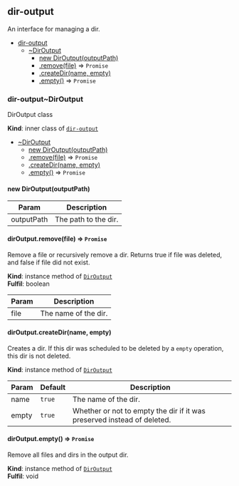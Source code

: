 <a name="module_dir-output"></a>

## dir-output
An interface for managing a dir.


* [dir-output](#module_dir-output)
    * [~DirOutput](#module_dir-output..DirOutput)
        * [new DirOutput(outputPath)](#new_module_dir-output..DirOutput_new)
        * [.remove(file)](#module_dir-output..DirOutput+remove) ⇒ <code>Promise</code>
        * [.createDir(name, empty)](#module_dir-output..DirOutput+createDir)
        * [.empty()](#module_dir-output..DirOutput+empty) ⇒ <code>Promise</code>

<a name="module_dir-output..DirOutput"></a>

### dir-output~DirOutput
DirOutput class

**Kind**: inner class of [<code>dir-output</code>](#module_dir-output)  

* [~DirOutput](#module_dir-output..DirOutput)
    * [new DirOutput(outputPath)](#new_module_dir-output..DirOutput_new)
    * [.remove(file)](#module_dir-output..DirOutput+remove) ⇒ <code>Promise</code>
    * [.createDir(name, empty)](#module_dir-output..DirOutput+createDir)
    * [.empty()](#module_dir-output..DirOutput+empty) ⇒ <code>Promise</code>

<a name="new_module_dir-output..DirOutput_new"></a>

#### new DirOutput(outputPath)

| Param | Description |
| --- | --- |
| outputPath | The path to the dir. |

<a name="module_dir-output..DirOutput+remove"></a>

#### dirOutput.remove(file) ⇒ <code>Promise</code>
Remove a file or recursively remove a dir. Returns true if file was deleted, and false if file did not exist.

**Kind**: instance method of [<code>DirOutput</code>](#module_dir-output..DirOutput)  
**Fulfil**: boolean  

| Param | Description |
| --- | --- |
| file | The name of the dir. |

<a name="module_dir-output..DirOutput+createDir"></a>

#### dirOutput.createDir(name, empty)
Creates a dir. If this dir was scheduled to be deleted by a `empty` operation, this dir is not deleted.

**Kind**: instance method of [<code>DirOutput</code>](#module_dir-output..DirOutput)  

| Param | Default | Description |
| --- | --- | --- |
| name | <code>true</code> | The name of the dir. |
| empty | <code>true</code> | Whether or not to empty the dir if it was preserved instead of deleted. |

<a name="module_dir-output..DirOutput+empty"></a>

#### dirOutput.empty() ⇒ <code>Promise</code>
Remove all files and dirs in the output dir.

**Kind**: instance method of [<code>DirOutput</code>](#module_dir-output..DirOutput)  
**Fulfil**: void  
